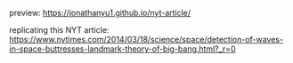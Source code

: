 preview: https://jonathanyu1.github.io/nyt-article/

replicating this NYT article: https://www.nytimes.com/2014/03/18/science/space/detection-of-waves-in-space-buttresses-landmark-theory-of-big-bang.html?_r=0